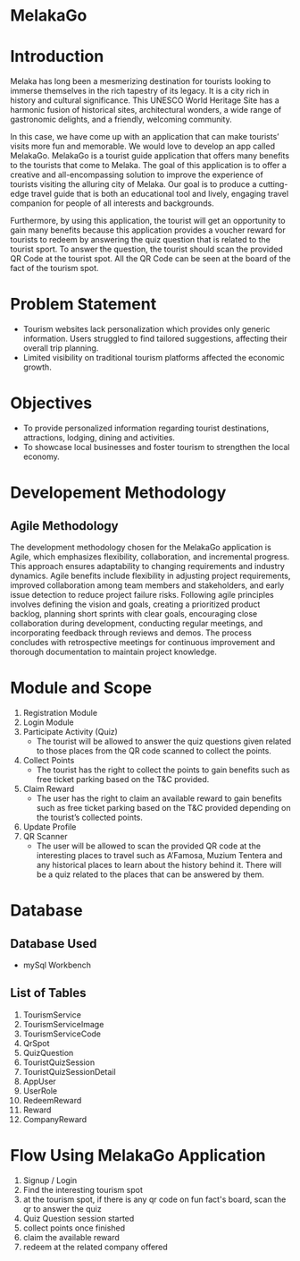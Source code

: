 # MelakaGo
# Introduction

  Melaka has long been a mesmerizing destination for tourists looking to immerse themselves in the rich tapestry of its legacy. It is a city rich in history and cultural significance. This UNESCO World Heritage Site has a harmonic fusion of historical sites, architectural wonders, a wide range of gastronomic delights, and a friendly, welcoming community. 
  
  In this case, we have come up with an application that can make tourists’ visits more fun and memorable. We would love to develop an app called MelakaGo. MelakaGo is a tourist guide application that offers many benefits to the tourists that come to Melaka. The goal of this application is to offer a creative and all-encompassing solution to improve the experience of tourists visiting the alluring city of Melaka. Our goal is to produce a cutting-edge travel guide that is both an educational tool and lively, engaging travel companion for people of all interests and backgrounds.
  
  Furthermore, by using this application, the tourist will get an opportunity to gain many benefits because this application provides a voucher reward for tourists to redeem by answering the quiz question that is related to the tourist sport. To answer the question, the tourist should scan the provided QR Code at the tourist spot. All the QR Code can be seen at the board of the fact of the tourism spot.
  

# Problem Statement

- Tourism websites lack personalization which provides only generic information. Users struggled to find tailored suggestions, affecting their overall trip planning.
- Limited visibility on traditional tourism platforms affected the economic growth.

# Objectives

- To provide personalized information regarding tourist destinations, attractions, lodging, dining and activities.
- To showcase local businesses and foster tourism to strengthen the local economy.

# Developement Methodology
## Agile Methodology

The development methodology chosen for the MelakaGo application is Agile, which emphasizes flexibility, collaboration, and incremental progress. This approach ensures adaptability to changing requirements and industry dynamics. Agile benefits include flexibility in adjusting project requirements, improved collaboration among team members and stakeholders, and early issue detection to reduce project failure risks. Following agile principles involves defining the vision and goals, creating a prioritized product backlog, planning short sprints with clear goals, encouraging close collaboration during development, conducting regular meetings, and incorporating feedback through reviews and demos. The process concludes with retrospective meetings for continuous improvement and thorough documentation to maintain project knowledge.


# Module and Scope

1. Registration Module
2. Login Module
3. Participate Activity (Quiz)
   - The tourist will be allowed to answer the quiz questions given related
	   to those places from the QR code scanned to collect the points.
4. Collect Points
   - The tourist has the right to collect the points to gain benefits such as
     free ticket parking based on the T&C provided.
5. Claim Reward
   - The user has the right to claim an available reward to gain benefits
	   such as free ticket parking based on the T&C provided depending on the
	   tourist’s collected points.
6. Update Profile
7. QR Scanner
   - The user will be allowed to scan the provided QR code at the
	   interesting places to travel such as A’Famosa, Muzium Tentera and any
	   historical places to learn about the history behind it. There will be a quiz
	   related to the places that can be answered by them.

# Database
## Database Used
- mySql Workbench

## List of Tables
1. TourismService
2. TourismServiceImage
3. TourismServiceCode
4. QrSpot
5. QuizQuestion
6. TouristQuizSession
7. TouristQuizSessionDetail
8. AppUser
9. UserRole
10. RedeemReward
11. Reward
12. CompanyReward

# Flow Using MelakaGo Application
1. Signup / Login 
2. Find the interesting tourism spot
3. at the tourism spot, if there is any qr code on fun fact's board, scan the qr to answer the quiz
4. Quiz Question session started
5. collect points once finished
6. claim the available reward
7. redeem at the related company offered


